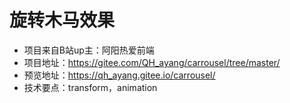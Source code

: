 # 旋转木马效果

* 项目来自B站up主：阿阳热爱前端
* 项目地址：https://gitee.com/QH_ayang/carrousel/tree/master/
* 预览地址：https://qh_ayang.gitee.io/carrousel/
* 技术要点：transform，animation
